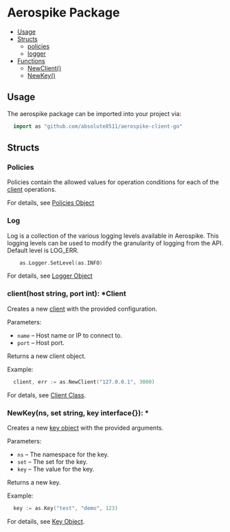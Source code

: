 # Aerospike Package

- [Usage](#usage)
- [Structs](#structs)
  - [policies](#Policies)
  - [logger](#logger)
- [Functions](#functions)
  - [NewClient()](#client)
  - [NewKey()](#key)


<a name="usage"></a>
## Usage

The aerospike package can be imported into your project via:

```go
  import as "github.com/absolute8511/aerospike-client-go"
```

<a name="structs"></a>
## Structs

<!--
################################################################################
Policies
################################################################################
-->
<a name="Policies"></a>

### Policies

Policies contain the allowed values for operation conditions for each of the [client](client.md) operations.

For details, see [Policies Object](policies.md)


<!--
################################################################################
Log
################################################################################
-->
<a name="Log"></a>

### Log

Log is a collection of the various logging levels available in Aerospike. This logging levels can be used to modify the granularity of logging from the API.
Default level is LOG_ERR.

```go
    as.Logger.SetLevel(as.INFO)
```

For details, see [Logger Object](log.md)

<a name="client"></a>

### client(host string, port int): *Client

Creates a new [client](client.md) with the provided configuration.

Parameters:

- `name` – Host name or IP to connect to.
- `port` – Host port.

Returns a new client object.

Example:

```go
  client, err := as.NewClient("127.0.0.1", 3000)
```

For detals, see [Client Class](client.md).

<!--
################################################################################
key
################################################################################
-->
<a name="key"></a>

### NewKey(ns, set string, key interface{}): *

Creates a new [key object](datamodel.md#key) with the provided arguments.

Parameters:

- `ns` – The namespace for the key.
- `set` – The set for the key.
- `key` – The value for the key.

Returns a new key.

Example:

```go
  key := as.Key("test", "demo", 123)
```

For details, see [Key Object](datamodel.md#key).

